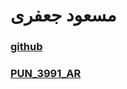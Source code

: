 # مسعود جعفری

### [github](https://github.com/masoudjafari78)

### [PUN_3991_AR](https://github.com/masoudjafari78/PNU_3991_AR)
